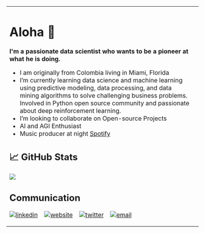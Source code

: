 <table>
  <tr>
    <td>
      <h1> Aloha 👋</h1>
      <b>I'm a passionate data scientist who wants to be a pioneer at what he is doing.</b>
      <ul>
        <li> I am originally from Colombia living in Miami, Florida</li>
        <li>I’m currently learning data science and machine learning using predictive modeling, data processing, and data mining algorithms to solve challenging business problems. Involved in Python open source community and passionate about deep reinforcement learning.

</li>
        <li>I’m looking to collaborate on Open-source Projects</li>
        <li>AI and AGI Enthusiast</li>
        <li>Music producer at night <a href="https://open.spotify.com/artist/4IckYrXpHUoPM9Xx3Z4dQk?si=YPWy9gIQT5WvoPqYdNrDlw" alt="Spotify Page">Spotify</a></li>
      </ul>
  
## &#x1f4c8; GitHub Stats

<a href="https://github.com/jsmazorra/jsmazorra">
  <img align="center" src="https://github-readme-stats.vercel.app/api/top-langs/?username=jsmazorra&title_color=ffffff&text_color=c9cacc&icon_color=2bbc8a&bg_color=1d1f21" />
</a>
     <h2> Communication </h2>
        <p float="left">
  
  [![linkedin](https://user-images.githubusercontent.com/25087769/87172072-530a5080-c2dc-11ea-8e2c-8ee4dbf3394b.png)](https://www.linkedin.com/in/jsmazorra) &nbsp;&nbsp;
  [![website](https://user-images.githubusercontent.com/25087769/87173861-0aa06200-c2df-11ea-9614-da65c9c73692.png)](https://jsmazorra.github.io) &nbsp;&nbsp;
  [![twitter](https://user-images.githubusercontent.com/25087769/87172407-de83e180-c2dc-11ea-9479-a894758266c3.png)](https://www.twitter.com/wavenation7) &nbsp;&nbsp;
  [![email](https://user-images.githubusercontent.com/25087769/87174308-a4680f00-c2df-11ea-90b0-5fa1fa76d2f1.png)](mailto:johan.mazorra@gmail.com)
 
</p>
      </td>   
     <td>
     </td>
   </tr>
</table>
